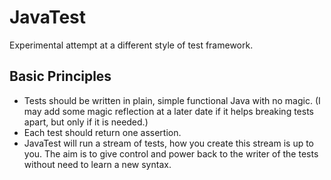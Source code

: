 # JavaTest

Experimental attempt at a different style of test framework.

## Basic Principles

- Tests should be written in plain, simple functional Java with no magic. (I may add some magic reflection at a later date if it
helps breaking tests apart, but only if it is needed.)
- Each test should return one assertion.
- JavaTest will run a stream of tests, how you create this stream is up to you. The aim is to give control and power back
 to the writer of the tests without need to learn a new syntax.
